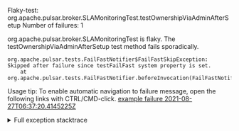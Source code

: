         
Flaky-test: org.apache.pulsar.broker.SLAMonitoringTest.testOwnershipViaAdminAfterSetup
Number of failures: 1

org.apache.pulsar.broker.SLAMonitoringTest is flaky. The testOwnershipViaAdminAfterSetup test method fails sporadically.

```
org.apache.pulsar.tests.FailFastNotifier$FailFastSkipException: Skipped after failure since testFailFast system property is set.
	at org.apache.pulsar.tests.FailFastNotifier.beforeInvocation(FailFastNotifier.java:88)

```

Usage tip: To enable automatic navigation to failure message, open the following links with CTRL/CMD-click.
[example failure 2021-08-27T06:37:20.4145225Z](https://github.com/apache/pulsar/runs/3440411059?check_suite_focus=true#step:9:317)


<details>
<summary>Full exception stacktrace</summary>
<code><pre>
org.apache.pulsar.tests.FailFastNotifier$FailFastSkipException: Skipped after failure since testFailFast system property is set.
	at org.apache.pulsar.tests.FailFastNotifier.beforeInvocation(FailFastNotifier.java:88)

</pre></code>
</details>


